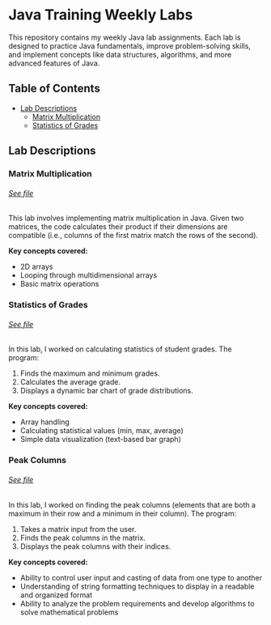 # Java Training Weekly Labs

This repository contains my weekly Java lab assignments. Each lab is designed to practice Java fundamentals, improve problem-solving skills, and implement concepts like data structures, algorithms, and more advanced features of Java.

## Table of Contents
- [Lab Descriptions](#lab-descriptions)
  - [Matrix Multiplication](#matrix-multiplication)
  - [Statistics of Grades](#statistics-of-grades)


## Lab Descriptions

### Matrix Multiplication
###### [See file](matrix-multiplication/MatrixMultiplication.java)
This lab involves implementing matrix multiplication in Java. Given two matrices, the code calculates their product if their dimensions are compatible (i.e., columns of the first matrix match the rows of the second).

**Key concepts covered:**
- 2D arrays
- Looping through multidimensional arrays
- Basic matrix operations

### Statistics of Grades
###### [See file](matrix-multiplication/StatisticsOfGrades.java)
In this lab, I worked on calculating statistics of student grades. The program:
1. Finds the maximum and minimum grades.
2. Calculates the average grade.
3. Displays a dynamic bar chart of grade distributions.

**Key concepts covered:**
- Array handling
- Calculating statistical values (min, max, average)
- Simple data visualization (text-based bar graph)

### Peak Columns
###### [See file](matrix-multiplication/PeakOfcolumn.java)
In this lab, I worked on finding the peak columns (elements that are both a maximum in their row and a minimum in their column). The program:
1. Takes a matrix input from the user.
2. Finds the peak columns in the matrix.
3. Displays the peak columns with their indices.

**Key concepts covered:**
- Ability to control user input and casting of data from one type to another
- Understanding of string formatting techniques to display in a readable and organized format
- Ability to analyze the problem requirements and develop algorithms to solve mathematical problems